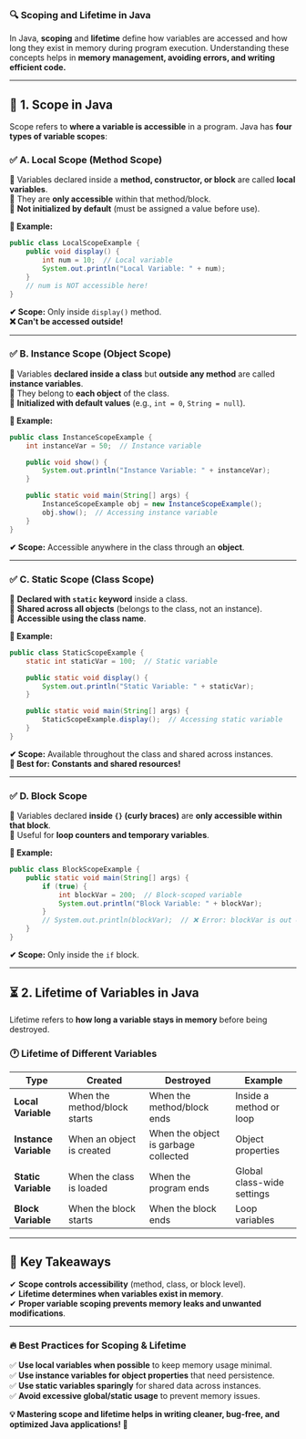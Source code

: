 ### 🔍 **Scoping and Lifetime in Java**  

In Java, **scoping** and **lifetime** define how variables are accessed and how long they exist in memory during program execution. Understanding these concepts helps in **memory management, avoiding errors, and writing efficient code.**  

---

## 📌 **1. Scope in Java**  

Scope refers to **where a variable is accessible** in a program. Java has **four types of variable scopes**:  

### ✅ **A. Local Scope (Method Scope)**  
🔹 Variables declared inside a **method, constructor, or block** are called **local variables**.  
🔹 They are **only accessible** within that method/block.  
🔹 **Not initialized by default** (must be assigned a value before use).  

**📝 Example:**  
```java
public class LocalScopeExample {
    public void display() {
        int num = 10;  // Local variable
        System.out.println("Local Variable: " + num);
    }
    // num is NOT accessible here!
}
```
**✔ Scope:** Only inside `display()` method.  
**❌ Can't be accessed outside!**  

---

### ✅ **B. Instance Scope (Object Scope)**  
🔹 Variables **declared inside a class** but **outside any method** are called **instance variables**.  
🔹 They belong to **each object** of the class.  
🔹 **Initialized with default values** (e.g., `int = 0`, `String = null`).  

**📝 Example:**  
```java
public class InstanceScopeExample {
    int instanceVar = 50;  // Instance variable

    public void show() {
        System.out.println("Instance Variable: " + instanceVar);
    }

    public static void main(String[] args) {
        InstanceScopeExample obj = new InstanceScopeExample();
        obj.show();  // Accessing instance variable
    }
}
```
**✔ Scope:** Accessible anywhere in the class through an **object**.  

---

### ✅ **C. Static Scope (Class Scope)**  
🔹 **Declared with `static` keyword** inside a class.  
🔹 **Shared across all objects** (belongs to the class, not an instance).  
🔹 **Accessible using the class name**.  

**📝 Example:**  
```java
public class StaticScopeExample {
    static int staticVar = 100;  // Static variable

    public static void display() {
        System.out.println("Static Variable: " + staticVar);
    }

    public static void main(String[] args) {
        StaticScopeExample.display();  // Accessing static variable
    }
}
```
**✔ Scope:** Available throughout the class and shared across instances.  
**📌 Best for: Constants and shared resources!**  

---

### ✅ **D. Block Scope**  
🔹 Variables declared **inside `{}` (curly braces)** are **only accessible within that block**.  
🔹 Useful for **loop counters and temporary variables**.  

**📝 Example:**  
```java
public class BlockScopeExample {
    public static void main(String[] args) {
        if (true) {
            int blockVar = 200;  // Block-scoped variable
            System.out.println("Block Variable: " + blockVar);
        }
        // System.out.println(blockVar);  // ❌ Error: blockVar is out of scope!
    }
}
```
**✔ Scope:** Only inside the `if` block.  

---

## ⏳ **2. Lifetime of Variables in Java**  

Lifetime refers to **how long a variable stays in memory** before being destroyed.  

### 🕐 **Lifetime of Different Variables**  
| Type | Created | Destroyed | Example |  
|------|---------|-----------|---------|  
| **Local Variable** | When the method/block starts | When the method/block ends | Inside a method or loop |  
| **Instance Variable** | When an object is created | When the object is garbage collected | Object properties |  
| **Static Variable** | When the class is loaded | When the program ends | Global class-wide settings |  
| **Block Variable** | When the block starts | When the block ends | Loop variables |  

---

## 🚀 **Key Takeaways**  
✔ **Scope controls accessibility** (method, class, or block level).  
✔ **Lifetime determines when variables exist in memory**.  
✔ **Proper variable scoping prevents memory leaks and unwanted modifications**.  

---

### 🔥 **Best Practices for Scoping & Lifetime**  
✅ **Use local variables when possible** to keep memory usage minimal.  
✅ **Use instance variables for object properties** that need persistence.  
✅ **Use static variables sparingly** for shared data across instances.  
✅ **Avoid excessive global/static usage** to prevent memory issues.  

**💡 Mastering scope and lifetime helps in writing cleaner, bug-free, and optimized Java applications! 🚀**  

